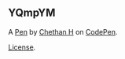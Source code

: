 YQmpYM
------


A [Pen](https://codepen.io/ChethanH/pen/YQmpYM) by [Chethan H](https://codepen.io/ChethanH) on [CodePen](https://codepen.io).

[License](https://codepen.io/ChethanH/pen/YQmpYM/license).